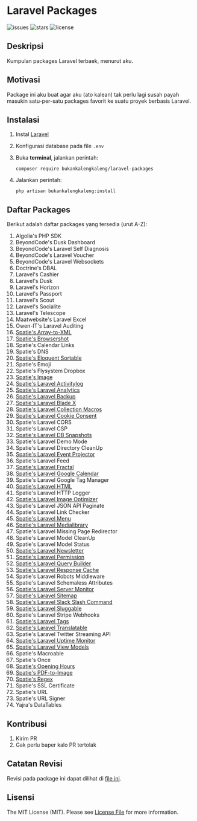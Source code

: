 # Laravel Packages

![issues](https://img.shields.io/github/issues/bukankalengkaleng/laravel-packages.svg)
![stars](https://img.shields.io/github/stars/bukankalengkaleng/laravel-packages.svg)
![license](https://img.shields.io/github/license/bukankalengkaleng/laravel-packages.svg)

## Deskripsi

Kumpulan packages Laravel terbaek, menurut aku.

## Motivasi

Package ini aku buat agar aku (ato kalean) tak perlu lagi susah payah masukin satu-per-satu packages favorit ke suatu proyek berbasis Laravel.

## Instalasi

1. Instal [Laravel](https://laravel.com/docs/5.7/installation)
1. Konfigurasi database pada file ```.env```
1. Buka **terminal**, jalankan perintah:

    ```composer require bukankalengkaleng/laravel-packages```
1. Jalankan perintah:

    ```php artisan bukankalengkaleng:install```

## Daftar Packages

Berikut adalah daftar packages yang tersedia (urut A-Z):

1. Algolia's PHP SDK
1. BeyondCode's Dusk Dashboard
1. BeyondCode's Laravel Self Diagnosis
1. BeyondCode's Laravel Voucher
1. BeyondCode's Laravel Websockets
1. Doctrine's DBAL
1. Laravel's Cashier
1. Laravel's Dusk
1. Laravel's Horizon
1. Laravel's Passport
1. Laravel's Scout
1. Laravel's Socialite
1. Laravel's Telescope
1. Maatwebsite's Laravel Excel
1. Owen-IT's Laravel Auditing
1. [Spatie's Array-to-XML](https://github.com/spatie/array-to-xml)
1. [Spatie's Browsershot](https://github.com/spatie/browsershot)
1. Spatie's Calendar Links
1. Spatie's DNS
1. [Spatie's Eloquent Sortable](https://github.com/spatie/eloquent-sortable)
1. Spatie's Emoji
1. Spatie's Flysystem Dropbox
1. [Spatie's Image](https://github.com/spatie/image)
1. [Spatie's Laravel Activitylog](https://github.com/spatie/laravel-activitylog)
1. [Spatie's Laravel Analytics](https://github.com/spatie/laravel-analytics)
1. [Spatie's Laravel Backup](https://github.com/spatie/laravel-backup)
1. [Spatie's Laravel Blade X](https://github.com/spatie/laravel-blade-x)
1. [Spatie's Laravel Collection Macros](https://github.com/spatie/laravel-collection-macros)
1. [Spatie's Laravel Cookie Consent](https://github.com/spatie/laravel-cookie-consent)
1. Spatie's Laravel CORS
1. Spatie's Laravel CSP
1. [Spatie's Laravel DB Snapshots](https://github.com/spatie/laravel-db-snapshots)
1. Spatie's Laravel Demo Mode
1. Spatie's Laravel Directory CleanUp
1. [Spatie's Laravel Event Projector](https://github.com/spatie/laravel-event-projector)
1. Spatie's Laravel Feed
1. [Spatie's Laravel Fractal](https://github.com/spatie/laravel-fractal)
1. [Spatie's Laravel Google Calendar](https://github.com/spatie/laravel-google-calendar)
1. Spatie's Laravel Google Tag Manager
1. [Spatie's Laravel HTML](https://github.com/spatie/laravel-html)
1. Spatie's Laravel HTTP Logger
1. [Spatie's Laravel Image Optimizer](https://github.com/spatie/laravel-image-optimizer)
1. Spatie's Laravel JSON API Paginate
1. Spatie's Laravel Link Checker
1. [Spatie's Laravel Menu](https://github.com/spatie/laravel-menu)
1. [Spatie's Laravel Medialibrary](https://github.com/spatie/laravel-medialibrary)
1. Spatie's Laravel Missing Page Redirector
1. Spatie's Laravel Model CleanUp
1. Spatie's Laravel Model Status
1. [Spatie's Laravel Newsletter](https://github.com/spatie/laravel-newsletter)
1. [Spatie's Laravel Permission](https://github.com/spatie/laravel-permission)
1. [Spatie's Laravel Query Builder](https://github.com/spatie/laravel-query-builder)
1. [Spatie's Laravel Response Cache](https://github.com/spatie/laravel-responsecache)
1. Spatie's Laravel Robots Middleware
1. Spatie's Laravel Schemaless Attributes
1. [Spatie's Laravel Server Monitor](https://github.com/spatie/laravel-server-monitor)
1. [Spatie's Laravel Sitemap](https://github.com/spatie/laravel-sitemap)
1. [Spatie's Laravel Slack Slash Command](https://github.com/spatie/laravel-slack-slash-command)
1. [Spatie's Laravel Sluggable](https://github.com/spatie/laravel-sluggable)
1. Spatie's Laravel Stripe Webhooks
1. [Spatie's Laravel Tags](https://github.com/spatie/laravel-tags)
1. [Spatie's Laravel Translatable](https://github.com/spatie/laravel-translatable)
1. Spatie's Laravel Twitter Streaming API
1. [Spatie's Laravel Uptime Monitor](https://github.com/spatie/laravel-uptime-monitor)
1. [Spatie's Laravel View Models](https://github.com/spatie/laravel-view-models)
1. Spatie's Macroable
1. Spatie's Once
1. [Spatie's Opening Hours](https://github.com/spatie/opening-hours)
1. [Spatie's PDF-to-Image](https://github.com/spatie/pdf-to-image)
1. [Spatie's Regex](https://github.com/spatie/regex)
1. Spatie's SSL Certificate
1. Spatie's URL
1. Spatie's URL Signer
1. Yajra's DataTables

## Kontribusi

1. Kirim PR
1. Gak perlu baper kalo PR tertolak

## Catatan Revisi

Revisi pada package ini dapat dilihat di [file ini](https://github.com/bukankalengkaleng/laravel-packages/blob/master/CHANGELOG.md).

## Lisensi

The MIT License (MIT). Please see [License File](https://github.com/bukankalengkaleng/laravel-packages/blob/master/LICENSE) for more information.

